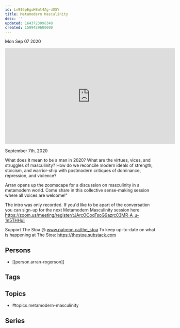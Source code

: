 ```yaml
---
id: Lv9I6pEguH8mt4Ag-dDSY
title: Metamodern Masculinity
desc: ''
updated: 1643723096349
created: 1599429600000
---
```





Mon Sep 07 2020

<iframe width="560" height="315" src="https://www.youtube.com/embed/O2d7T6K0PlQ" title="Metamodern Masculinity w/ Arran Rogerson" frameborder="0" allow="accelerometer; autoplay; clipboard-write; encrypted-media; gyroscope; picture-in-picture" allowfullscreen ></iframe>

September 7th, 2020

What does it mean to be a man in 2020? What are the virtues, vices, and struggles of masculinity? How do we reconcile modern ideals of strength, stoicism, and warrior-ship with postmodern critiques of dominance, repression, and violence?

Arran opens up the zoomscape for a discussion on masculinity in a metamodern world. Come share in this collective sense-making session where all voices are welcome!"

The intro was only recorded. If you'd like to be apart of the conversation you can sign-up for the next Metamodern Masculinity session here: https://zoom.us/meeting/register/tJArcOCoqTsoG9azrc03MR-A_u-1n5THHulj

Support The Stoa @ www.patreon.ca/the_stoa
To keep up-to-date on what is happening at The Stoa: https://thestoa.substack.com

## Persons

- [[person.arran-rogerson]]

## Tags



## Topics

- #topics.metamodern-masculinity

## Series



